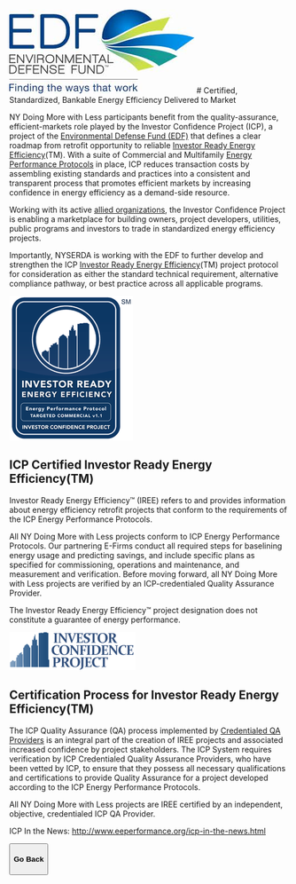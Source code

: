 <div class="main">
        <section>
            <div class="container">


<br>

<img src="assets/EDF logo.jpg" class="img-responsive center-block" alt="EDF logo"> 
# Certified, Standardized, Bankable Energy Efficiency Delivered to Market

NY Doing More with Less participants benefit from the quality-assurance, efficient-markets role played by the Investor Confidence Project (ICP), a project of the [Environmental Defense Fund (EDF)](https://www.edf.org) that defines a clear roadmap from retrofit opportunity to reliable [Investor Ready Energy Efficiency](http://www.eeperformance.org/project-certification.html)(TM). With a suite of Commercial and Multifamily [Energy Performance Protocols](http://www.eeperformance.org/project-development.html) in place, ICP reduces transaction costs by assembling existing standards and practices into a consistent and transparent process that promotes efficient markets by increasing confidence in energy efficiency as a demand-side resource.

Working with its active [allied organizations](http://www.eeperformance.org/), the Investor Confidence Project is enabling a marketplace for building owners, project developers, utilities, public programs and investors to trade in standardized energy efficiency projects.

Importantly, NYSERDA is working with the EDF to further develop and strengthen the ICP [Investor Ready Energy Efficiency](http://www.eeperformance.org/project-certification.html)(TM) project protocol for consideration as either the standard technical requirement, alternative compliance pathway, or best practice across all applicable programs.  

<img src="assets/ICP Investor Ready Commercial.png" class="img-responsive center-block" alt="ICP logo"> 

## ICP Certified Investor Ready Energy Efficiency(TM)

Investor Ready Energy Efficiency™ (IREE) refers to and provides information about energy efficiency retrofit projects that conform to the requirements of the ICP Energy Performance Protocols. 

All NY Doing More with Less projects conform to ICP Energy Performance Protocols. Our partnering E-Firms conduct all required steps for baselining energy usage and predicting savings, and include specific plans as specified for commissioning, operations and maintenance, and measurement and verification. Before moving forward, all NY Doing More with Less projects are verified by an ICP-credentialed Quality Assurance Provider.

The Investor Ready Energy Efficiency™  project designation does not constitute a guarantee of energy performance.

<img src="assets/ICP logo.png" class="img-responsive center-block" alt="ICP logo"> 
   
## Certification Process for Investor Ready Energy Efficiency(TM)
The ICP Quality Assurance (QA) process implemented by [Credentialed QA Providers](http://www.eeperformance.org/how-does-qa-credentialing-work.html) is an integral part of the creation of IREE projects and associated increased confidence by project stakeholders. The ICP System requires verification by ICP Credentialed Quality Assurance Providers, who have been vetted by ICP, to ensure that they possess all necessary qualifications and certifications to provide Quality Assurance for a project developed according to the ICP Energy Performance Protocols.

All NY Doing More with Less projects are IREE certified by an independent, objective, credentialed ICP QA Provider.

ICP In the News: http://www.eeperformance.org/icp-in-the-news.html

<button onclick="goBack()" type="button" class="btn btn-default" aria-label="Go Back">
  <span class="glyphicon glyphicon-arrow-left" aria-hidden="true"></span>
 <h4>Go Back</h4>
</button>

